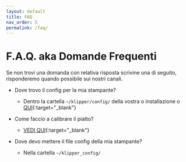 ```yaml
---
layout: default
title: FAQ
nav_order: 5
permalink: /faq/
---
```


# F.A.Q. aka Domande Frequenti

Se non trovi una domanda con relativa risposta scrivine una di seguito, risponderemo quando possibile sui nostri canali.

* Dove trovo il config per la mia stampante?
  * Dentro la cartella `~/klipper/config/` della vostra o installazione o [QUI](https://github.com/KevinOConnor/klipper/tree/master/config){:target="_blank"}

* Come faccio a calibrare il piatto? 
  * [VEDI QUI](https://klipper-italia.xyz/impostazioni/calibrazioni-klipper/){:target="_blank"}

* Dove devo mettere il file config della mia stampante?
  * Nella cartella `~/klipper_config/`
